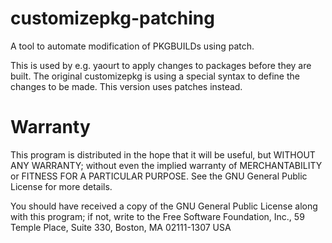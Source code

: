 customizepkg-patching
=====================

A tool to automate modification of PKGBUILDs using patch.

This is used by e.g. yaourt to apply changes to packages before they are built. The original customizepkg is using a special syntax to define the changes to be made. This version uses patches instead.


Warranty
========

   This program is distributed in the hope that it will be useful,
   but WITHOUT ANY WARRANTY; without even the implied warranty of
   MERCHANTABILITY or FITNESS FOR A PARTICULAR PURPOSE.  See the
   GNU General Public License for more details.

   You should have received a copy of the GNU General Public License
   along with this program; if not, write to the Free Software
   Foundation, Inc., 59 Temple Place, Suite 330, Boston, MA  02111-1307  USA


